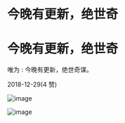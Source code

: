 # 今晚有更新，绝世奇

# 今晚有更新，绝世奇

唯为 : 今晚有更新，绝世奇谋。

2018-12-29(4 赞)

![image](img/Image_1191.png)

![image](img/Image_1201.png)